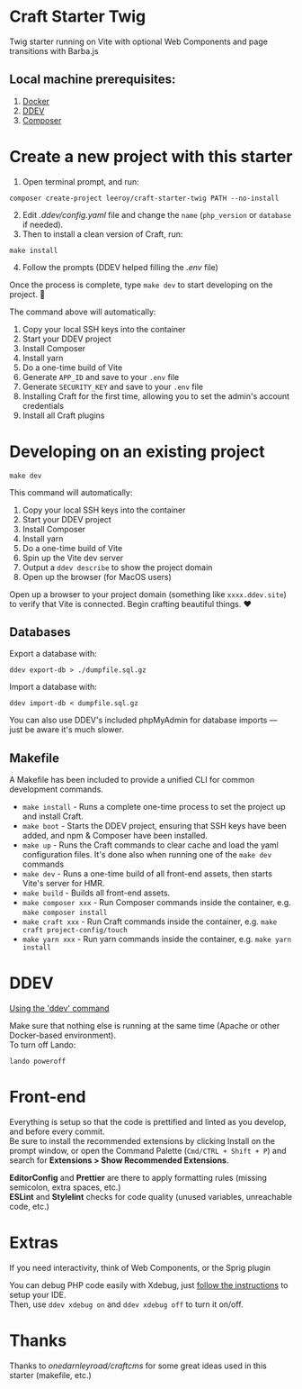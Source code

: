 # Craft Starter Twig

Twig starter running on Vite with optional Web Components and page transitions with Barba.js

## Local machine prerequisites:

1. [Docker](https://www.docker.com/)
2. [DDEV](https://ddev.readthedocs.io/)
3. [Composer](https://getcomposer.org/)

# Create a new project with this starter

1. Open terminal prompt, and run:

```shell
composer create-project leeroy/craft-starter-twig PATH --no-install
```

2. Edit _.ddev/config.yaml_ file and change the `name` (`php_version` or `database` if needed).
3. Then to install a clean version of Craft, run:

```shell
make install
```

4. Follow the prompts (DDEV helped filling the _.env_ file)

Once the process is complete, type `make dev` to start developing on the project. 🚀

The command above will automatically:

1. Copy your local SSH keys into the container
2. Start your DDEV project
3. Install Composer
4. Install yarn
5. Do a one-time build of Vite
6. Generate `APP_ID` and save to your `.env` file
7. Generate `SECURITY_KEY` and save to your `.env` file
8. Installing Craft for the first time, allowing you to set the admin's account credentials
9. Install all Craft plugins

# Developing on an existing project

```shell
make dev
```

This command will automatically:

1. Copy your local SSH keys into the container
2. Start your DDEV project
3. Install Composer
4. Install yarn
5. Do a one-time build of Vite
6. Spin up the Vite dev server
7. Output a `ddev describe` to show the project domain
8. Open up the browser (for MacOS users)

Open up a browser to your project domain (something like `xxxx.ddev.site`) to verify that Vite is connected. Begin crafting beautiful things. ❤️

## Databases

Export a database with:

```shell
ddev export-db > ./dumpfile.sql.gz
```

Import a database with:

```shell
ddev import-db < dumpfile.sql.gz
```

You can also use DDEV's included phpMyAdmin for database imports — just be aware it's much slower.

## Makefile

A Makefile has been included to provide a unified CLI for common development commands.

-   `make install` - Runs a complete one-time process to set the project up and install Craft.
-   `make boot` - Starts the DDEV project, ensuring that SSH keys have been added, and npm & Composer have been installed.
-   `make up` - Runs the Craft commands to clear cache and load the yaml configuration files. It's done also when running one of the `make dev` commands
-   `make dev` - Runs a one-time build of all front-end assets, then starts Vite's server for HMR.
-   `make build` - Builds all front-end assets.
-   `make composer xxx` - Run Composer commands inside the container, e.g. `make composer install`
-   `make craft xxx` - Run Craft commands inside the container, e.g. `make craft project-config/touch`
-   `make yarn xxx` - Run yarn commands inside the container, e.g. `make yarn install`

# DDEV

[Using the 'ddev' command](https://ddev.readthedocs.io/en/stable/users/basics/cli-usage/)

Make sure that nothing else is running at the same time (Apache or other Docker-based environment).  
To turn off Lando:

```shell
lando poweroff
```

# Front-end

Everything is setup so that the code is prettified and linted as you develop, and before every commit.  
Be sure to install the recommended extensions by clicking Install on the prompt window, or open the Command Palette (`Cmd/CTRL + Shift + P`) and search for **Extensions > Show Recommended Extensions**.

**EditorConfig** and **Prettier** are there to apply formatting rules (missing semicolon, extra spaces, etc.)  
**ESLint** and **Stylelint** checks for code quality (unused variables, unreachable code, etc.)

# Extras

If you need interactivity, think of Web Components, or the Sprig plugin

You can debug PHP code easily with Xdebug, just [follow the instructions](https://ddev.readthedocs.io/en/latest/users/debugging-profiling/step-debugging/) to setup your IDE.  
Then, use `ddev xdebug on` and `ddev xdebug off` to turn it on/off.

# Thanks

Thanks to _onedarnleyroad/craftcms_ for some great ideas used in this starter (makefile, etc.)
